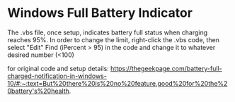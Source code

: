 # Windows Full Battery Indicator

The .vbs file, once setup, indicates battery full status when charging reaches 95%.
In order to change the limit, right-click the .vbs code, then select "Edit"
Find (iPercent > 95) in the code and change it to whatever desired number (<100) 

for original code and setup details: 
https://thegeekpage.com/battery-full-charged-notification-in-windows-10/#:~:text=But%20there%20is%20no%20feature,good%20for%20the%20battery's%20health.
